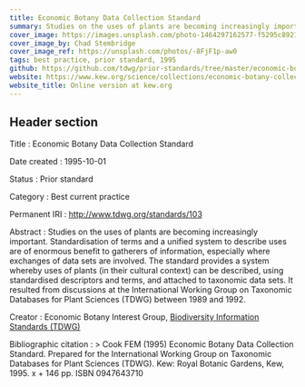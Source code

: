 ```yaml
---
title: Economic Botany Data Collection Standard
summary: Studies on the uses of plants are becoming increasingly important. Standardisation of terms and a unified system to describe uses are of enormous benefit to gatherers of information, especially where exchanges of data sets are involved. The standard provides a system whereby uses of plants (in their cultural context) can be described, using standardised descriptors and terms, and attached to taxonomic data sets. It resulted from discussions at the International Working Group on Taxonomic Databases for Plant Sciences (TDWG) between 1989 and 1992.
cover_image: https://images.unsplash.com/photo-1464297162577-f5295c892194
cover_image_by: Chad Stembridge
cover_image_ref: https://unsplash.com/photos/-8FjF1p-aw0
tags: best practice, prior standard, 1995
github: https://github.com/tdwg/prior-standards/tree/master/economic-botany-data-collection-standard
website: https://www.kew.org/science/collections/economic-botany-collection/curation/economic-botany-data-standard
website_title: Online version at kew.org
---
```


## Header section

Title
: Economic Botany Data Collection Standard

Date created
: 1995-10-01

Status
: Prior standard

Category
: Best current practice

Permanent IRI
: <http://www.tdwg.org/standards/103>

Abstract
: Studies on the uses of plants are becoming increasingly important. Standardisation of terms and a unified system to describe uses are of enormous benefit to gatherers of information, especially where exchanges of data sets are involved. The standard provides a system whereby uses of plants (in their cultural context) can be described, using standardised descriptors and terms, and attached to taxonomic data sets. It resulted from discussions at the International Working Group on Taxonomic Databases for Plant Sciences (TDWG) between 1989 and 1992.

Creator
: Economic Botany Interest Group, [Biodiversity Information Standards (TDWG)](https://www.tdwg.org/)

Bibliographic citation
: > Cook FEM (1995) Economic Botany Data Collection Standard. Prepared for the International Working Group on Taxonomic Databases for Plant Sciences (TDWG). Kew: Royal Botanic Gardens, Kew, 1995. x + 146 pp. ISBN 0947643710
